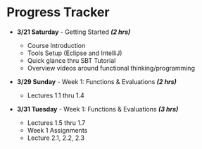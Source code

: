 # Progress Tracker

* **3/21 Saturday** - Getting Started ***(2 hrs)***
  * Course Introduction
  * Tools Setup (Eclipse and IntelliJ)
  * Quick glance thru SBT Tutorial
  * Overview videos around functional thinking/programming

* **3/29 Sunday** - Week 1: Functions & Evaluations ***(2 hrs)***
  * Lectures 1.1 thru 1.4
  

* **3/31 Tuesday** - Week 1: Functions & Evaluations ***(3 hrs)***
  * Lectures 1.5 thru 1.7
  * Week 1 Assignments 
  * Lecture 2.1, 2.2, 2.3
  